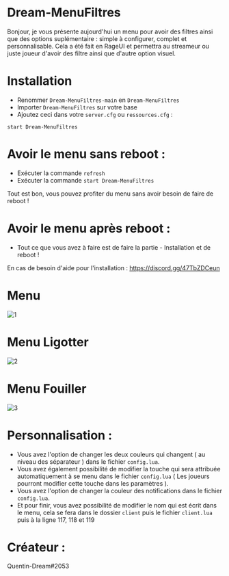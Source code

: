 # Dream-MenuFiltres
Bonjour, je vous présente aujourd'hui un menu pour avoir des filtres ainsi que des options suplémentaire : simple à configurer, complet et personnalisable. Cela a été fait en RageUI et permettra au streameur ou juste joueur d'avoir des filtre ainsi que d'autre option visuel.

# Installation
- Renommer `Dream-MenuFiltres-main` en `Dream-MenuFiltres`
- Importer `Dream-MenuFiltres` sur votre base
- Ajoutez ceci dans votre `server.cfg` ou  `ressources.cfg` :

```
start Dream-MenuFiltres
```
# Avoir le menu sans reboot :
- Exécuter la commande `refresh`
- Exécuter la commande `start Dream-MenuFiltres`

Tout est bon, vous pouvez profiter du menu sans avoir besoin de faire de reboot !

# Avoir le menu après reboot :
- Tout ce que vous avez à faire est de faire la partie - Installation et de reboot !


En cas de besoin d'aide pour l'installation : https://discord.gg/47TbZDCeun

# Menu 
![1](https://user-images.githubusercontent.com/101477460/158060093-9c355f70-5c07-4722-a546-87e6be57eb99.PNG)
# Menu Ligotter
![2](https://user-images.githubusercontent.com/101477460/158060095-4e978acd-f5f6-4334-a9ca-6d70271dffd6.PNG)
# Menu Fouiller
![3](https://user-images.githubusercontent.com/101477460/158060097-008ab79e-8db5-472f-a6a0-def69bc57dec.PNG)

# Personnalisation :

- Vous avez l'option de changer les deux couleurs qui changent ( au niveau des séparateur ) dans le fichier `config.lua`.
- Vous avez également possibilité de modifier la touche qui sera attribuée automatiquement à se menu dans le fichier `config.lua` ( Les joueurs pourront modifier cette touche dans les paramètres ).
- Vous avez l'option de changer la couleur des notifications dans le fichier `config.lua`.
- Et pour finir, vous avez possibilité de modifier le nom qui est écrit dans le menu, cela se fera dans le dossier `client` puis le fichier `client.lua` puis à la ligne 117, 118 et 119

# Créateur :
Quentin-Dream#2053

